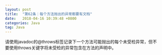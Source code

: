 ```yaml
---
layout: post
title:  "第62条：每个方法抛出的异常都要有文档"
date:   2018-04-16 10:39:48 +0800
categories: Java
tag: Java
---
```



请使用javadoc的@throws标签记录下一个方法可能抛出的每个未受检异常，但不要使用throws关键字将未受检的异常包含在方法的声明中。